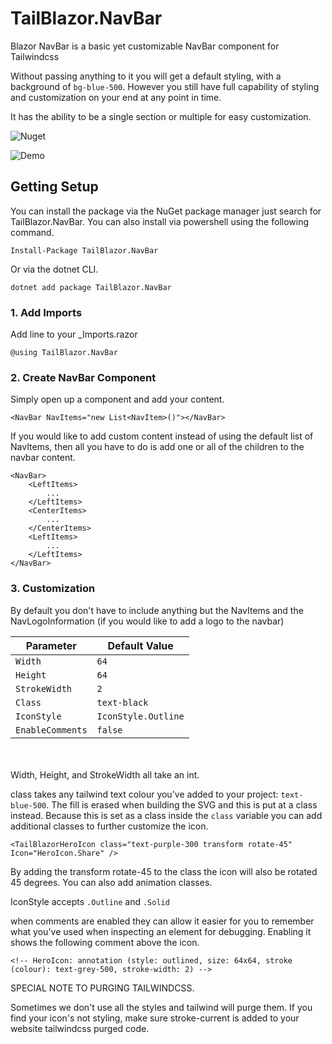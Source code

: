 # TailBlazor.NavBar

Blazor NavBar is a basic yet customizable NavBar component for Tailwindcss

Without passing anything to it you will get a default styling, with a background of `bg-blue-500`. However you still have full capability of styling and customization on your end at any point in time.

It has the ability to be a single section or multiple for easy customization.

![Nuget](https://img.shields.io/nuget/v/TailBlazor.HeroIcons.svg)

![Demo](screenshot.png)

## Getting Setup

You can install the package via the NuGet package manager just search for TailBlazor.NavBar. You can also install via powershell using the following command.

`Install-Package TailBlazor.NavBar`

Or via the dotnet CLI.

`dotnet add package TailBlazor.NavBar`

### 1. Add Imports

Add line to your \_Imports.razor

```
@using TailBlazor.NavBar
```

### 2. Create NavBar Component

Simply open up a component and add your content.

```
<NavBar NavItems="new List<NavItem>()"></NavBar>
```

If you would like to add custom content instead of using the default list of NavItems, then all you have to do is add one or all of the children to the navbar content.
```
<NavBar>
    <LeftItems>
        ...
    </LeftItems>
    <CenterItems>
        ...
    </CenterItems>
    <LeftItems>
        ...
    </LeftItems>
</NavBar>
```

### 3. Customization

By default you don't have to include anything but the NavItems and the NavLogoInformation (if you would like to add a logo to the navbar)

Parameter | Default Value
--- | ---
`Width` | `64`
`Height` | `64`
`StrokeWidth` | `2`
`Class` | `text-black`
`IconStyle` | `IconStyle.Outline`
`EnableComments` | `false`

<br/><br/>
Width, Height, and StrokeWidth all take an int.

class takes any tailwind text colour you've added to your project: `text-blue-500`. The fill is erased when building the SVG and this is put at a class instead. Because this is set as a class inside the `class` variable you can add additional classes to further customize the icon.

`<TailBlazorHeroIcon class="text-purple-300 transform rotate-45" Icon="HeroIcon.Share" />`

By adding the transform rotate-45 to the class the icon will also be rotated 45 degrees. You can also add animation classes.


IconStyle accepts `.Outline` and `.Solid`

when comments are enabled they can allow it easier for you to remember what you've used when inspecting an element for debugging.
Enabling it shows the following comment above the icon.


`<!-- HeroIcon: annotation (style: outlined, size: 64x64, stroke (colour): text-grey-500, stroke-width: 2) -->`




SPECIAL NOTE TO PURGING TAILWINDCSS.

Sometimes we don't use all the styles and tailwind will purge them. If you find your icon's not styling, make sure stroke-current is added to your website tailwindcss purged code.
